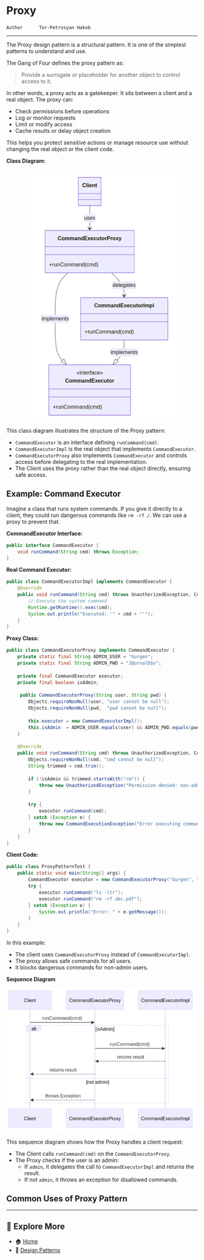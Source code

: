 # Proxy
```info
Author      Ter-Petrosyan Hakob
```

---

The Proxy design pattern is a structural pattern. It is one of the simplest patterns to understand and use.

The Gang of Four defines the proxy pattern as:

> Provide a surrogate or placeholder for another object to control access to it.

In other words, a proxy acts as a gatekeeper. It sits between a client and a real object. The proxy can:

- Check permissions before operations
- Log or monitor requests
- Limit or modify access
- Cache results or delay object creation

This helps you protect sensitive actions or manage resource use without changing the real object or the client code.

**Class Diagram:**
<p align="center">
    <img src="./assets/img6.png" alt="img6" width="400"/>
</p>


This class diagram illustrates the structure of the Proxy pattern:

- `CommandExecutor` is an interface defining `runCommand(cmd)`.
- `CommandExecutorImpl` is the real object that implements `CommandExecutor`.
- `CommandExecutorProxy` also implements `CommandExecutor` and controls access before delegating to the real implementation.
- The Client uses the proxy rather than the real object directly, ensuring safe access.

## Example: Command Executor

Imagine a class that runs system commands. If you give it directly to a client, they could run dangerous commands like `rm -rf /`. 
We can use a proxy to prevent that.

**CommandExecutor Interface:**
```java
public interface CommandExecutor {
    void runCommand(String cmd) throws Exception;
}
```

**Real Command Executor:**
```java
public class CommandExecutorImpl implements CommandExecutor {
    @Override
    public void runCommand(String cmd) throws UnauthorizedException, CommandExecutionException {
        // Execute the system command
        Runtime.getRuntime().exec(cmd);
        System.out.println("Executed: '" + cmd + "'");
    }
}
```

**Proxy Class:**
```java
public class CommandExecutorProxy implements CommandExecutor {
    private static final String ADMIN_USER = "Gurgen";
    private static final String ADMIN_PWD = "J@urnalD$v";

    private final CommandExecutor executor;
    private final boolean isAdmin;

     public CommandExecutorProxy(String user, String pwd) {
        Objects.requireNonNull(user, "user cannot be null");
        Objects.requireNonNull(pwd,  "pwd cannot be null");

        this.executor = new CommandExecutorImpl();
        this.isAdmin  = ADMIN_USER.equals(user) && ADMIN_PWD.equals(pwd);
    }

    @Override
    public void runCommand(String cmd) throws UnauthorizedException, CommandExecutionException {
        Objects.requireNonNull(cmd, "cmd cannot be null");
        String trimmed = cmd.trim();

        if (!isAdmin && trimmed.startsWith("rm")) {
            throw new UnauthorizedException("Permission denied: non‑admin users cannot execute 'rm' commands.");
        }

        try {
            executor.runCommand(cmd);
        } catch (Exception e) {
            throw new CommandExecutionException("Error executing command: " + trimmed, e);
        }
    }
}
```

**Client Code:**
```java
public class ProxyPatternTest {
    public static void main(String[] args) {
        CommandExecutor executor = new CommandExecutorProxy("Gurgen", "wrong_pwd");
        try {
            executor.runCommand("ls -ltr");
            executor.runCommand("rm -rf abc.pdf");
        } catch (Exception e) {
            System.out.println("Error: " + e.getMessage());
        }
    }
}
```

In this example:
- The client uses `CommandExecutorProxy` instead of `CommandExecutorImpl`.
- The proxy allows safe commands for all users.
- It blocks dangerous commands for non-admin users.

**Sequence Diagram**

<p align="center">
    <img src="./assets/img7.png" alt="img7" width="700"/>
</p>

This sequence diagram shows how the Proxy handles a client request:

- The Client calls `runCommand(cmd)` on the `CommandExecutorProxy`.
- The Proxy checks if the user is an admin:
    - If `admin`, it delegates the call to `CommandExecutorImpl` and returns the result.
    - If not `admin`, it throws an exception for disallowed commands.


## Common Uses of Proxy Pattern

---

## 📌 Explore More

- 🏠 [Home](./../../README.md)
- 🎨 [ Design Patterns](./../tutorials.md)